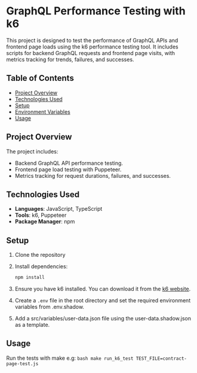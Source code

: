 # GraphQL Performance Testing with k6

This project is designed to test the performance of GraphQL APIs and frontend page loads using the k6 performance testing tool. It includes scripts for backend GraphQL requests and frontend page visits, with metrics tracking for trends, failures, and successes.

## Table of Contents
- [Project Overview](#project-overview)
- [Technologies Used](#technologies-used)
- [Setup](#setup)
- [Environment Variables](#environment-variables)
- [Usage](#usage)

## Project Overview
The project includes:
- Backend GraphQL API performance testing.
- Frontend page load testing with Puppeteer.
- Metrics tracking for request durations, failures, and successes.

## Technologies Used
- **Languages**: JavaScript, TypeScript
- **Tools**: k6, Puppeteer
- **Package Manager**: npm

## Setup
1. Clone the repository

2. Install dependencies:
   ```bash
   npm install
   ``` 
3. Ensure you have k6 installed. You can download it from the [k6 website](https://k6.io/docs/getting-started/installation/).

4. Create a `.env` file in the root directory and set the required environment variables from .env.shadow.

5. Add a src/variables/user-data.json file using the user-data.shadow.json as a template.

## Usage
Run the tests with make e.g:
    ```bash
    make run_k6_test TEST_FILE=contract-page-test.js
    ```
